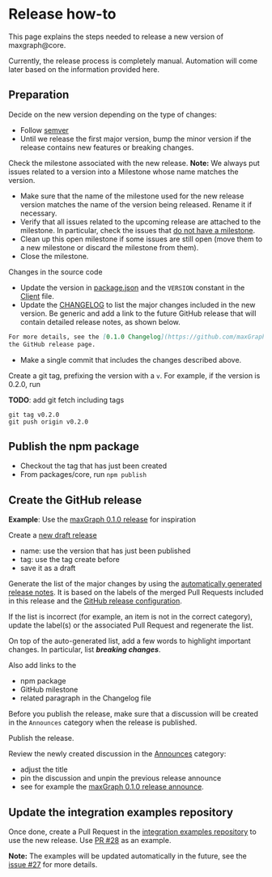 # Release how-to

This page explains the steps needed to release a new version of maxgraph@core.

Currently, the release process is completely manual. Automation will come later based on the information provided here.


## Preparation

Decide on the new version depending on the type of changes:
- Follow [semver](https://semver.org/)
- Until we release the first major version, bump the minor version if the release contains new features or breaking changes.

Check the milestone associated with the new release. **Note:** We always put issues related to a version into a Milestone whose
name matches the version.
- Make sure that the name of the milestone used for the new release version matches the name of the version being
released. Rename it if necessary.
- Verify that all issues related to the upcoming release are attached to the milestone. In particular, check the issues that
[do not have a milestone](https://github.com/maxGraph/maxGraph/issues?q=is%3Aissue+is%3Aclosed+no%3Amilestone).
- Clean up this open milestone if some issues are still open (move them to a new milestone or discard the milestone from them).
- Close the milestone.

Changes in the source code
- Update the version in [package.json](../core/package.json) and the `VERSION` constant in the [Client](../core/src/Client.ts) file.
- Update the [CHANGELOG](../../CHANGELOG.md) to list the major changes included in the new version. Be generic and add a
link to the future GitHub release that will contain detailed release notes, as shown below.
```markdown
For more details, see the [0.1.0 Changelog](https://github.com/maxGraph/maxGraph/releases/tag/v0.1.0) on
the GitHub release page.
```
- Make a single commit that includes the changes described above.

Create a git tag, prefixing the version with a `v`. For example, if the version is 0.2.0, run

**TODO**: add git fetch including tags
```
git tag v0.2.0
git push origin v0.2.0
```


## Publish the npm package

- Checkout the tag that has just been created
- From packages/core, run `npm publish`


## Create the GitHub release

**Example**: Use the [maxGraph 0.1.0 release](https://github.com/maxGraph/maxGraph/releases/tag/v0.1.0) for inspiration

Create a [new draft release](https://github.com/maxGraph/maxGraph/releases/)
- name: use the version that has just been published
- tag: use the tag create before
- save it as a draft

Generate the list of the major changes by using the [automatically generated release notes](https://docs.github.com/en/repositories/releasing-projects-on-github/automatically-generated-release-notes).
It is based on the labels of the merged Pull Requests included in this release and the [GitHub release configuration](../../.github/release.yml).

If the list is incorrect (for example, an item is not in the correct category), update the label(s) or the associated
Pull Request and regenerate the list.

On top of the auto-generated list, add a few words to highlight important changes. In particular, list **_breaking changes_**.

Also add links to the
- npm package
- GitHub milestone
- related paragraph in the Changelog file

Before you publish the release, make sure that a discussion will be created in the `Announces` category when the release
is published.

Publish the release.

Review the newly created discussion in the [Announces](https://github.com/maxGraph/maxGraph/discussions/categories/announces) category:
- adjust the title
- pin the discussion and unpin the previous release announce
- see for example the [maxGraph 0.1.0 release announce](https://github.com/maxGraph/maxGraph/discussions/147).


## Update the integration examples repository

Once done, create a Pull Request in the [integration examples repository](https://github.com/maxGraph/maxgraph-integration-examples)
to use the new release. Use [PR #28](https://github.com/maxGraph/maxgraph-integration-examples/pull/28) as an example.

**Note:** The examples will be updated automatically in the future, see the [issue #27](https://github.com/maxGraph/maxgraph-integration-examples/issues/27) for more details.
